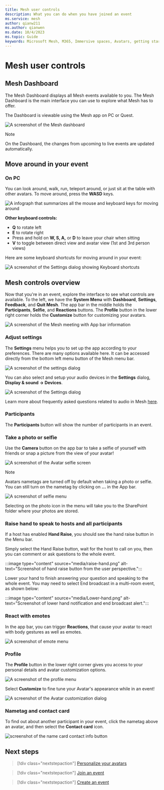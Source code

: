 ```yaml
---
title: Mesh user controls
description: What you can do when you have joined an event
ms.service: mesh
author: qianw211    
ms.author: qianwen
ms.date: 10/4/2023
ms.topic: Guide
keywords: Microsoft Mesh, M365, Immersive spaces, Avatars, getting started, documentation, features
---
```


# Mesh user controls

## Mesh Dashboard

The Mesh Dashboard displays all Mesh events available to you. The Mesh Dashboard is the main interface you can use to explore what Mesh has to offer.

The Dashboard is viewable using the Mesh app on PC or Quest.

![A screenshot of the Mesh dashboard](media/mesh-dashboard.png)

>[!Note] 
>On the Dashboard, the changes from upcoming to live events are updated automatically.

## Move around in your event

### On PC

You can look around, walk, run, teleport around, or just sit at the
table with other avatars. To move around, press the **WASD** keys.

![A infograph that summarizes all the mouse and keyboard keys for moving around](media/mouse-key-board.jpg)

**Other keyboard controls:**

- **Q** to rotate left
- **E** to rotate right
- Press and hold on **W, S, A,** or **D** to leave your chair when
    sitting
- **V** to toggle between direct view and avatar view (1st and 3rd
    person views)

Here are some keyboard shortcuts for moving around in your event:

![A screenshot of the Settings dialog showing Keyboard shortcuts](media/settings-dialog-short-cut-keys.png)

## Mesh controls overview

Now that you're in an event, explore the interface to see what controls are available. To the left, we have the **System Menu** with **Dashboard**, **Settings**, **Feedback**, and **Quit Mesh**. The app bar in the middle holds the **Participants**, **Selfie**, and **Reactions** buttons. The **Profile** button in the lower right corner
holds the **Customize** button for customizing your avatars.

![A screenshot of the Mesh meeting with App bar information](media/user-controls.png)

### Adjust settings

The **Settings** menu helps you to set up the app according to your preferences. There are many options available here. It can be accessed directly from the bottom left menu button of the Mesh menu bar.

![A screenshot of the settings dialog](media/settings-dialog.png)

You can also select and setup your audio devices in the **Settings** dialog, **Display & sound -> Devices**.

![A screenshot of the Settings dialog](media/settings-audio-devices.png)

Learn more about frequently asked questions related to audio in Mesh [here](../Resources/mesh-troubleshooting.md#audio-setup-in-mesh-faq).

### Participants

The **Participants** button will show the number of participants in an event.

### Take a photo or selfie

Use the **Camera** button on the app bar to take a selfie of yourself with friends or snap a picture from the view of your avatar!

![A screenshot of the Avatar selfie screen](media/selfie.png)

>[!Note]
>Avatars nametags are turned off by default when taking a photo or selfie. You can still turn on the nametag by clicking on **...** in the App bar.

![A screenshot of selfie menu](media/selfie-controls.png)

Selecting on the photo icon in the menu will take you to the SharePoint folder where your photos are stored.

### Raise hand to speak to hosts and all participants

If a host has enabled **Hand Raise**, you should see the hand raise button in the Menu bar.

Simply select the Hand Raise button, wait for the host to call on you, then you can comment or ask questions to the whole event.

:::image type="content" source="media/raise-hand.png" alt-text="Screenshot of hand raise button from the user perspective.":::

Lower your hand to finish answering your question and speaking to the whole event. You may need to select End broadcast in a multi-room event, as shown below:

:::image type="content" source="media/Lower-hand.png" alt-text="Screenshot of lower hand notification and end broadcast alert.":::

### React with emotes

In the app bar, you can trigger **Reactions**, that cause your avatar to
react with body gestures as well as emotes.

![A screenshot of emote menu](media/emote-menu.png)

### Profile

The **Profile** button in the lower right corner gives you access to your personal details and avatar customization options.

![A screenshot of the profile menu](media/profile-menu.png)

Select **Customize** to fine tune your Avatar's appearance while in an event!

![A screenshot of the Avatar customization dialog](media/avatars-customization-dialog.png)

### Nametag and contact card

To find out about another participant in your event, click the nametag above an avatar, and then select the **Contact card** icon.

![screenshot of the name card contact info button](media/name-card.png)

## Next steps

  > [!div class="nextstepaction"]
   > [Personalize your avatars](avatars.md)

   > [!div class="nextstepaction"]
   > [Join an event](join-an-event.md)

   > [!div class="nextstepaction"]
   > [Create an event](../events-guide/create-event-mesh-portal.md)